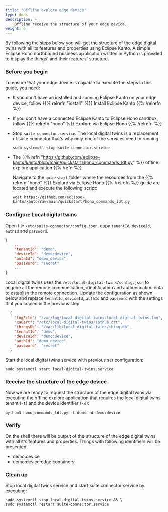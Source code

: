 ```yaml
---
title: "Offline explore edge device"
type: docs
description: >
    Offline receive the structure of your edge device.
weight: 6
---
```


By following the steps below you will get the structure of the edge digital twins with all its features and properties using Eclipse Kanto.
A simple Eclipse Hono northbound business application written in Python is provided to display the things' and their features' structure.

### Before you begin

To ensure that your edge device is capable to execute the steps in this guide, you need:

* If you don't have an installed and running Eclipse Kanto on your edge device,
  follow {{% relrefn "install" %}} Install Eclipse Kanto {{% /relrefn %}}

* If you don't have a connected Eclipse Kanto to Eclipse Hono sandbox,
  follow {{% relrefn "hono" %}} Explore via Eclipse Hono {{% /relrefn %}}

* Stop `suite-connector.service`. The local digital twins is a replacement of suite connector that's why only one of the services need to running.

  ```shell
  sudo systemctl stop suite-connector.service
  ```

* The {{% refn "https://github.com/eclipse-kanto/kanto/blob/main/quickstart/hono_commands_ldt.py" %}} offline explore application {{% /refn %}}

  Navigate to the `quickstart` folder where the resources from the {{% relrefn "hono" %}} Explore via Eclipse Hono  {{% /relrefn %}} guide are located and execute the following script:

  ```shell
  wget https://github.com/eclipse-kanto/kanto/raw/main/quickstart/hono_commands_ldt.py
  ```

### Configure Local digital twins

Open file `/etc/suite-connector/config.json`, copy `tenantId`, `deviceId`, `authId` and `password`.
```json
{
    ...
    "tenantId": "demo",
    "deviceId": "demo:device",
    "authId": "demo_device",
    "password": "secret"
    ...
}
```
Local digital twins uses the `/etc/local-digital-twins/config.json` to acquire all the remote communication, identification and
authentication data to establish the remote connection. Update the configuration as shown below and
replace `tenantId`, `deviceId`, `authId` and `password` with the settings that you copied in the previous step.

```json
  {
    "logFile": "/var/log/local-digital-twins/local-digital-twins.log",
    "caCert": "/etc/local-digital-twins/iothub.crt",
    "thingsDb": "/var/lib/local-digital-twins/thing.db",
    "tenantId": "demo",
    "deviceId": "demo:device",
    "authId": "demo_device",
    "password": "secret"
  }
```

Start the local digital twins service with previous set configuration:

```shell
sudo systemctl start local-digital-twins.service
```

### Receive the structure of the edge device

Now we are ready to request the structure of the edge digital twins via executing the offline explore application that requires the local digital twins tenant (`-t`) and the device identifier (`-d`):

```shell
python3 hono_commands_ldt.py -t demo -d demo:device
```

### Verify

On the shell there will be output of the structure of the edge digital twins with all it's features and properties. Things with following identifiers will be presented:
* demo:device
* demo:device:edge:containers

### Clean up

Stop local digital twins service and start suite connector service by executing:
```shell
sudo systemctl stop local-digital-twins.service && \
sudo systemctl restart suite-connector.service
```